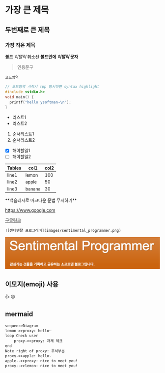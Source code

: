 # 가장 큰 제목

## 두번째로 큰 제목

### 가장 작은 제목

**볼드**
_이탤릭_
~~취소선~~
**볼드안에 _이탤릭_ 문자**

> 인용문구

```text
코드영역
```

```cpp
// 코드영역 시작시 cpp 명시하면 syntax highlight
#include <stdio.h>
void main() {
  printf("hello ysoftman~\n");
}
```

- 리스트1
- 리스트2

1. 순서리스트1
2. 순서리스트2

- [x] 해야할일1
- [ ] 해야할일2

| Tables | col1   | col2 |
| ------ | ------ | ---- |
| line1  | lemon  | 100  |
| line2  | apple  | 50   |
| line3  | banana | 30   |

\*\*백슬레시로 마크다운 문법 무시하기\*\*

<!--
url 은 angle brackets <> 로 감싸지 않으면 다음과 같은 경고가 난다.
MD034/no-bare-urls: Bare URL usedmarkdownlint(MD034)
-->

<https://www.google.com>

[구글링크](http://www.google.com)

```text
![센티멘탈 프로그래머](images/sentimental_programmer.png)
```

![센티멘탈 프로그래머](images/sentimental_programmer.png)

## 이모지(emoji) 사용

:+1: :smile:

## mermaid

```mermaid
sequenceDiagram
lemon->>proxy: hello~
loop Check user
    proxy->>proxy: 자체 체크
end
Note right of proxy: 주석부분
proxy->>apple: hello~
apple-->>proxy: nice to meet you!
proxy-->>lemon: nice to meet you!
```
